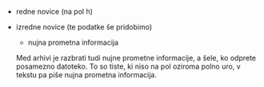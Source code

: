 - redne novice (na pol h)
- izredne novice (te podatke še pridobimo)
    - nujna prometna informacija
    
    Med arhivi je razbrati tudi nujne prometne informacije, a šele, ko odprete posamezno datoteko. To so tiste, ki niso na pol oziroma polno uro, v tekstu pa piše nujna prometna informacija.